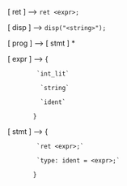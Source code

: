 
\[ ret \] -->  `ret <expr>;`

\[ disp \] --> `disp("<string>");`

\[ prog \] --> \[ stmt \] \*

\[ expr \] --> {

			`int_lit`
			
			 `string`
			 
			 `ident`
			 
		   } 
		   
\[ stmt \] --> {

			`ret <expr>;`
			
			`type: ident = <expr>;`
			
		   }

